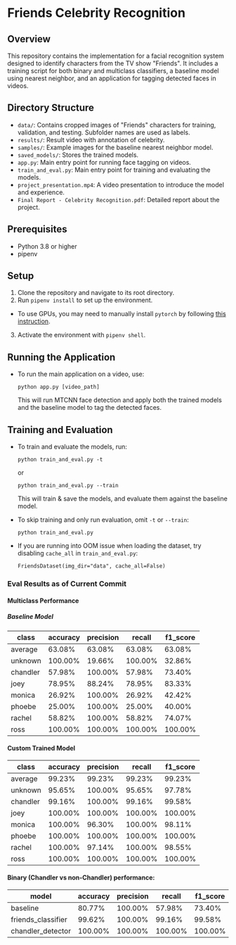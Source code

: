 # Friends Celebrity Recognition

## Overview

This repository contains the implementation for a facial recognition system designed to identify characters from the TV show "Friends". It includes a training script for both binary and multiclass classifiers, a baseline model using nearest neighbor, and an application for tagging detected faces in videos.

## Directory Structure

- `data/`: Contains cropped images of "Friends" characters for training, validation, and testing. Subfolder names are used as labels.
- `results/`: Result video with annotation of celebrity.
- `samples/`: Example images for the baseline nearest neighbor model.
- `saved_models/`: Stores the trained models.
- `app.py`: Main entry point for running face tagging on videos.
- `train_and_eval.py`: Main entry point for training and evaluating the models.
- `project_presentation.mp4`: A video presentation to introduce the model and experience.
- `Final Report - Celebrity Recognition.pdf`: Detailed report about the project.

## Prerequisites

- Python 3.8 or higher
- pipenv

## Setup

1. Clone the repository and navigate to its root directory.
2. Run `pipenv install` to set up the environment.
  - To use GPUs, you may need to manually install `pytorch` by following [this instruction](https://pytorch.org/get-started/locally/).
3. Activate the environment with `pipenv shell`.

## Running the Application

- To run the main application on a video, use:
  ```
  python app.py [video_path]
  ```
  This will run MTCNN face detection and apply both the trained models and the baseline model to tag the detected faces.

## Training and Evaluation

- To train and evaluate the models, run:
  ```
  python train_and_eval.py -t
  ```
  or
  ```
  python train_and_eval.py --train
  ```
  This will train & save the models, and evaluate them against the baseline model.

- To skip training and only run evaluation, omit `-t` or `--train`:
  ```
  python train_and_eval.py
  ```

- If you are running into OOM issue when loading the dataset, try disabling `cache_all` in `train_and_eval.py`:

  ```
  FriendsDataset(img_dir="data", cache_all=False)
  ```

### Eval Results as of Current Commit

#### Multiclass Performance

##### Baseline Model

|  class   | accuracy | precision | recall  | f1_score |
|----------|----------|-----------|---------|----------|
| average  | 63.08%   | 63.08%    | 63.08%  | 63.08%   |
| unknown  | 100.00%  | 19.66%    | 100.00% | 32.86%   |
| chandler | 57.98%   | 100.00%   | 57.98%  | 73.40%   |
| joey     | 78.95%   | 88.24%    | 78.95%  | 83.33%   |
| monica   | 26.92%   | 100.00%   | 26.92%  | 42.42%   |
| phoebe   | 25.00%   | 100.00%   | 25.00%  | 40.00%   |
| rachel   | 58.82%   | 100.00%   | 58.82%  | 74.07%   |
| ross     | 100.00%  | 100.00%   | 100.00% | 100.00%  |

#### Custom Trained Model

|  class   | accuracy | precision | recall  | f1_score |
|----------|----------|-----------|---------|----------|
| average  | 99.23%   | 99.23%    | 99.23%  | 99.23%   |
| unknown  | 95.65%   | 100.00%   | 95.65%  | 97.78%   |
| chandler | 99.16%   | 100.00%   | 99.16%  | 99.58%   |
| joey     | 100.00%  | 100.00%   | 100.00% | 100.00%  |
| monica   | 100.00%  | 96.30%    | 100.00% | 98.11%   |
| phoebe   | 100.00%  | 100.00%   | 100.00% | 100.00%  |
| rachel   | 100.00%  | 97.14%    | 100.00% | 98.55%   |
| ross     | 100.00%  | 100.00%   | 100.00% | 100.00%  |

#### Binary (Chandler vs non-Chandler) performance:

|        model       | accuracy | precision | recall  | f1_score |
|--------------------|----------|-----------|---------|----------|
| baseline           | 80.77%   | 100.00%   | 57.98%  | 73.40%   |
| friends_classifier | 99.62%   | 100.00%   | 99.16%  | 99.58%   |
| chandler_detector  | 100.00%  | 100.00%   | 100.00% | 100.00%  |
